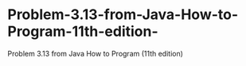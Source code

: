 # Problem-3.13-from-Java-How-to-Program-11th-edition-
Problem 3.13 from Java How to Program (11th edition)
